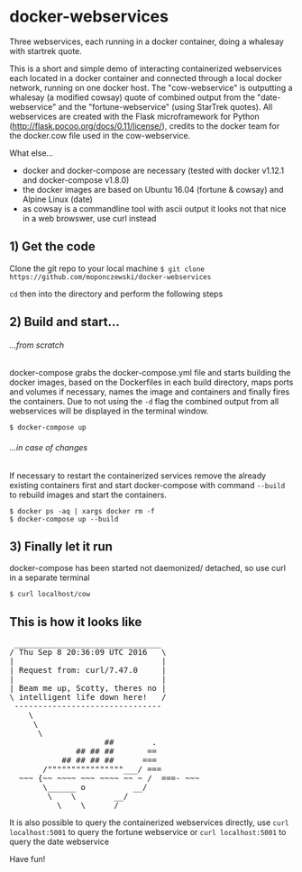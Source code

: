 # docker-webservices 

Three webservices, each running in a docker container, doing a whalesay with startrek quote.

This is a short and simple demo of interacting containerized webservices each located in a docker container and connected through a local docker network, running on one docker host. The "cow-webservice" is outputting a whalesay (a modified cowsay) quote of combined output from the "date-webservice" and the "fortune-webservice" (using StarTrek quotes).
All webservices are created with the Flask microframework for Python (http://flask.pocoo.org/docs/0.11/license/), credits to the docker team for the docker.cow file used in the cow-webservice.

What else...
- docker and docker-compose are necessary (tested with docker v1.12.1 and docker-compose v1.8.0)
- the docker images are based on Ubuntu 16.04 (fortune & cowsay) and Alpine Linux (date)
- as cowsay is a commandline tool with ascii output it looks not that nice in a web browswer, use curl instead

## 1) Get the code
Clone the git repo to your local machine
`$ git clone https://github.com/moponczewski/docker-webservices`

`cd` then into the directory and perform the following steps

## 2) Build and start... 
###### ...from scratch 
docker-compose grabs the docker-compose.yml file and starts building the docker images, based on the Dockerfiles in each build directory, maps ports and volumes if necessary, names the image and containers and finally fires the containers. Due to not using the `-d` flag the combined output from all webservices will be displayed in the terminal window.  

```
$ docker-compose up
```

###### ...in case of changes
If necessary to restart the containerized services remove the already existing containers first and start docker-compose with command `--build` to rebuild images and start the containers. 

```
$ docker ps -aq | xargs docker rm -f
$ docker-compose up --build
```

## 3) Finally let it run

docker-compose has been started not daemonized/ detached, so use curl in a separate terminal 

```
$ curl localhost/cow
```



## This is how it looks like
<pre>
 _______________________________
/ Thu Sep 8 20:36:09 UTC 2016   \
|                               |
| Request from: curl/7.47.0     |
|                               |
| Beam me up, Scotty, theres no |
\ intelligent life down here!   /
 -------------------------------
    \
     \
      \     
                    ##        .            
              ## ## ##       ==            
           ## ## ## ##      ===            
       /""""""""""""""""___/ ===        
  ~~~ {~~ ~~~~ ~~~ ~~~~ ~~ ~ /  ===- ~~~   
       \______ o          __/            
        \    \        __/             
          \____\______/   
</pre>


It is also possible to query the containerized webservices directly, use
```curl localhost:5001``` to query the fortune webservice or
```curl localhost:5001``` to query the date webservice




Have fun! 
